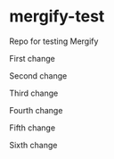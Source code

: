 # mergify-test
Repo for testing Mergify

First change

Second change

Third change

Fourth change

Fifth change

Sixth change
